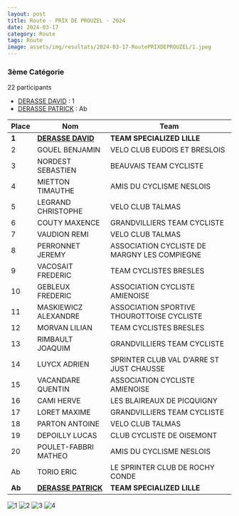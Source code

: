 ```yaml
---
layout: post
title: Route - PRIX DE PROUZEL - 2024
date: 2024-03-17
category: Route
tags: Route
image: assets/img/resultats/2024-03-17-RoutePRIXDEPROUZEL/1.jpeg
---
```


### 3ème Catégorie
22 participants
- [DERASSE DAVID](https://teamspecializedlille.github.io/coureurs/derassedavid) : 1
- [DERASSE PATRICK](https://teamspecializedlille.github.io/coureurs/derassepatrick) : Ab

| Place | Nom | Team |
|---|---|---|
|**1**|**[DERASSE DAVID](https://teamspecializedlille.github.io/coureurs/derassedavid)**|**TEAM SPECIALIZED LILLE**|
|2|GOUEL BENJAMIN|VELO CLUB EUDOIS ET BRESLOIS|
|3|NORDEST SEBASTIEN|BEAUVAIS TEAM CYCLISTE|
|4|MIETTON TIMAUTHE|AMIS DU CYCLISME NESLOIS|
|5|LEGRAND CHRISTOPHE|VELO CLUB TALMAS|
|6|COUTY MAXENCE|GRANDVILLIERS TEAM CYCLISTE|
|7|VAUDION REMI|VELO CLUB TALMAS|
|8|PERRONNET JEREMY|ASSOCIATION CYCLISTE DE MARGNY LES  COMPIEGNE|
|9|VACOSAIT FREDERIC|TEAM CYCLISTES BRESLES|
|10|GEBLEUX FREDERIC|ASSOCIATION CYCLISTE AMIENOISE|
|11|MASKIEWICZ ALEXANDRE|ASSOCIATION SPORTIVE THOUROTTOISE CYCLISTE|
|12|MORVAN LILIAN|TEAM CYCLISTES BRESLES|
|13|RIMBAULT JOAQUIM|GRANDVILLIERS TEAM CYCLISTE|
|14|LUYCX ADRIEN|SPRINTER CLUB VAL D'ARRE ST JUST  CHAUSSE|
|15|VACANDARE QUENTIN|ASSOCIATION CYCLISTE AMIENOISE|
|16|CAMI HERVE|LES BLAIREAUX DE PICQUIGNY|
|17|LORET MAXIME|GRANDVILLIERS TEAM CYCLISTE|
|18|PARTON ANTOINE|VELO CLUB TALMAS|
|19|DEPOILLY LUCAS|CLUB CYCLISTE DE OISEMONT|
|20|POULET-FABBRI MATHEO|AMIS DU CYCLISME NESLOIS|
|Ab|TORIO ERIC|LE SPRINTER CLUB DE ROCHY CONDE|
|**Ab**|**[DERASSE PATRICK](https://teamspecializedlille.github.io/coureurs/derassepatrick)**|**TEAM SPECIALIZED LILLE**|

![1](http://teamspecializedlille.github.io/assets/img/resultats/2024-03-17-RoutePRIXDEPROUZEL/1.jpeg)
![2](http://teamspecializedlille.github.io/assets/img/resultats/2024-03-17-RoutePRIXDEPROUZEL/2.jpeg)
![3](http://teamspecializedlille.github.io/assets/img/resultats/2024-03-17-RoutePRIXDEPROUZEL/3.jpeg)
![4](http://teamspecializedlille.github.io/assets/img/resultats/2024-03-17-RoutePRIXDEPROUZEL/4.jpeg)
